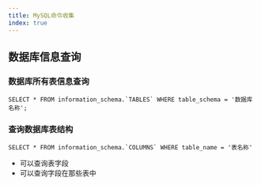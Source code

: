 ```yaml
---
title: MySQL命令收集
index: true
---
```


## 数据库信息查询
### 数据库所有表信息查询
``` mysql
SELECT * FROM information_schema.`TABLES` WHERE table_schema = '数据库名称';
```

### 查询数据库表结构
``` mysql
SELECT * FROM information_schema.`COLUMNS` WHERE table_name = '表名称'
```
- 可以查询表字段
- 可以查询字段在那些表中
